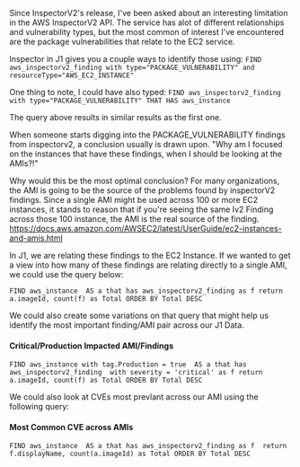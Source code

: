 Since InspectorV2's release, I've been asked about an interesting limitation in the AWS InspectorV2 API. The service has alot of different relationships and vulnerability types, but the most common of interest I've encountered are the package vulnerabilities that relate to the EC2 service.

Inspector in J1 gives you a couple ways to identify those using:
```FIND aws_inspectorv2_finding with type="PACKAGE_VULNERABILITY" and resourceType="AWS_EC2_INSTANCE"```

One thing to note, I could have also typed:
```FIND aws_inspectorv2_finding with type="PACKAGE_VULNERABILITY" THAT HAS aws_instance```

The query above results in similar results as the first one.

When someone starts digging into the PACKAGE_VULNERABILITY findings from inspectorv2, a conclusion usually is drawn upon. "Why am I focused on the instances that have these findings, when I should be looking at the AMIs?!" 

Why would this be the most optimal conclusion? For many organizations, the AMI is going to be the source of the problems found by inspectorV2 findings. Since a single AMI might be used across 100 or more EC2 instances, it stands to reason that if you're seeing the same Iv2 Finding across those 100 instance, the AMI is the real source of the finding.
https://docs.aws.amazon.com/AWSEC2/latest/UserGuide/ec2-instances-and-amis.html

In J1, we are relating these findings to the EC2 Instance. If we wanted to get a view into how many of these findings are relating directly to a single AMI, we could use the query below:

```FIND aws_instance  AS a that has aws_inspectorv2_finding as f return a.imageId, count(f) as Total ORDER BY Total DESC```

We could also create some variations on that query that might help us identify the most important finding/AMI pair across our J1 Data.

#### Critical/Production Impacted AMI/Findings 
```FIND aws_instance with tag.Production = true  AS a that has aws_inspectorv2_finding  with severity = 'critical' as f return a.imageId, count(f) as Total ORDER BY Total DESC```

We could also look at CVEs most prevlant across our AMI using the following query:

#### Most Common CVE across AMIs
```FIND aws_instance  AS a that has aws_inspectorv2_finding as f  return f.displayName, count(a.imageId) as Total ORDER BY Total DESC```
